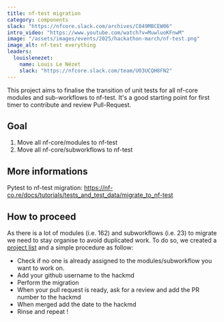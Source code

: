 ```yaml
---
title: nf-test migration
category: components
slack: "https://nfcore.slack.com/archives/C049MBCEW06"
intro_video: "https://www.youtube.com/watch?v=MuwluoKFnwM"
image: "/assets/images/events/2025/hackathon-march/nf-test.png"
image_alt: nf-test everything
leaders:
  louislenezet:
    name: Louis Le Nézet
    slack: "https://nfcore.slack.com/team/U03UCQH8FN2"
---
```


This project aims to finalise the transition of unit tests for all nf-core modules and sub-workflows to nf-test.
It's a good starting point for first timer to contribute and review Pull-Request.

## Goal

1. Move all nf-core/modules to nf-test
2. Move all nf-core/subworkflows to nf-test

## More informations

Pytest to nf-test migration: https://nf-co.re/docs/tutorials/tests_and_test_data/migrate_to_nf-test

## How to proceed

As there is a lot of modules (i.e. 162) and subworkflows (i.e. 23) to migrate we need to stay organise to avoid duplicated work. To do so, we created a [project list](https://hackmd.io/@hljXJwNeRJyZ0ASh0LNKqw/Hk9lgmkoyg/edit) and a simple procedure as follow:

- Check if no one is already assigned to the modules/subworkflow you want to work on.
- Add your github username to the hackmd
- Perform the migration
- When your pull request is ready, ask for a review and add the PR number to the hackmd
- When merged add the date to the hackmd
- Rinse and repeat !
